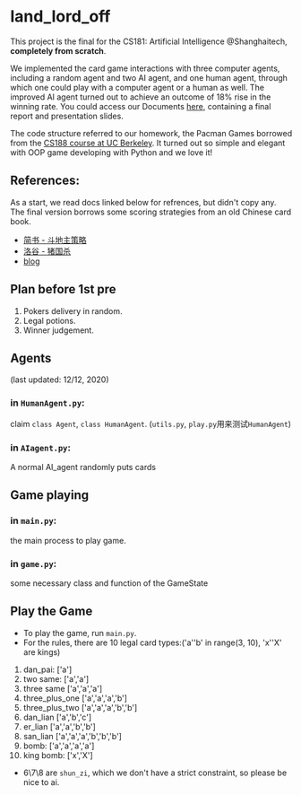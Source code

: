 # land_lord_off
This project is the final for the CS181: Artificial Intelligence @Shanghaitech, **completely from scratch**.   

We implemented the card game interactions with three computer agents, including a random agent and two AI agent, and one human agent, through which one could play with a computer agent or a human as well. The improved AI agent turned out to achieve an outcome of 18% rise in the winning rate.
You could access our Documents [here](https://github.com/20CS181/LandlordOffDcuments), containing a final report and presentation slides.

The code structure referred to our homework, the Pacman Games borrowed from the [CS188 course at UC Berkeley](https://inst.eecs.berkeley.edu/~cs188/sp21/). It turned out so simple and elegant with OOP game developing with Python and we love it!

## References:
As a start, we read docs linked below for refrences, but didn't copy any. The final version borrows some scoring strategies from an old Chinese card book.

- [简书 - 斗地主策略](https://www.jianshu.com/p/9fb001daedcf)
- [洛谷 - 猪国杀](https://www.luogu.com.cn/problem/P2482)
- [blog](https://ninesun.blog.csdn.net/article/list/3)

## Plan before 1st pre
1. Pokers delivery in random.
2. Legal potions.
3. Winner judgement.


## Agents
(last updated: 12/12, 2020)
### in `HumanAgent.py`:
claim `class Agent`, `class HumanAgent`.
(`utils.py`, `play.py`用来测试`HumanAgent`)

### in `AIagent.py`:
A normal AI_agent randomly puts cards

## Game playing
### in `main.py`:
the main process to play game.

### in `game.py`:
some necessary class and function of the GameState

## Play the Game
* To play the game, run `main.py`.
* For the rules, there are 10 legal card types:('a''b' in range(3, 10), 'x''X' are kings)
1. dan_pai:         ['a']
2. two same:        ['a','a']
3. three same       ['a','a','a']
4. three_plus_one   ['a','a','a','b']
5. three_plus_two   ['a','a','a','b','b']
6. dan_lian         ['a','b','c']
7. er_lian          ['a','a','b','b']
8. san_lian         ['a','a','a','b','b','b']
9. bomb:            ['a','a','a','a']
10. king bomb:      ['x','X']
* 6\7\8 are `shun_zi`, which we don't have a strict constraint, so please be nice to ai.
